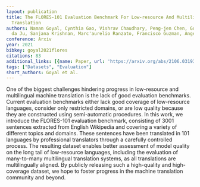 ```yaml
---
layout: publication
title: The FLORES-101 Evaluation Benchmark For Low-resource And Multilingual Machine
  Translation
authors: Naman Goyal, Cynthia Gao, Vishrav Chaudhary, Peng-jen Chen, Guillaume Wenzek,
  da Ju, Sanjana Krishnan, Marc'aurelio Ranzato, Francisco Guzman, Angela Fan
conference: Arxiv
year: 2021
bibkey: goyal2021flores
citations: 83
additional_links: [{name: Paper, url: 'https://arxiv.org/abs/2106.03193'}]
tags: ["Datasets", "Evaluation"]
short_authors: Goyal et al.
---
```

One of the biggest challenges hindering progress in low-resource and
multilingual machine translation is the lack of good evaluation benchmarks.
Current evaluation benchmarks either lack good coverage of low-resource
languages, consider only restricted domains, or are low quality because they
are constructed using semi-automatic procedures. In this work, we introduce the
FLORES-101 evaluation benchmark, consisting of 3001 sentences extracted from
English Wikipedia and covering a variety of different topics and domains. These
sentences have been translated in 101 languages by professional translators
through a carefully controlled process. The resulting dataset enables better
assessment of model quality on the long tail of low-resource languages,
including the evaluation of many-to-many multilingual translation systems, as
all translations are multilingually aligned. By publicly releasing such a
high-quality and high-coverage dataset, we hope to foster progress in the
machine translation community and beyond.